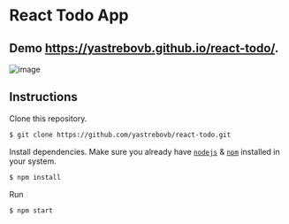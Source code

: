 # React Todo App

## Demo https://yastrebovb.github.io/react-todo/.

![image](https://user-images.githubusercontent.com/23297041/48904525-b299bb00-ee6f-11e8-8747-c0cc2bef441f.png)

## Instructions

Clone this repository.
```bash
$ git clone https://github.com/yastrebovb/react-todo.git
```

Install dependencies. Make sure you already have [`nodejs`](https://nodejs.org/en/) & [`npm`](https://www.npmjs.com/) installed in your system.
```bash
$ npm install
```

Run 
```bash
$ npm start 

